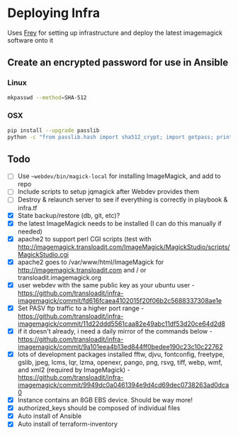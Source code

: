 # Deploying Infra

Uses [Frey](https://github.com/kvz/frey) for setting up infrastructure and deploy the latest imagemagick software onto it

## Create an encrypted password for use in Ansible

### Linux

```bash
mkpasswd --method=SHA-512
```

### OSX

```bash
pip install --upgrade passlib
python -c "from passlib.hash import sha512_crypt; import getpass; print sha512_crypt.encrypt(getpass.getpass())"
```

## Todo

- [ ] Use `~webdev/bin/magick-local` for installing ImageMagick, and add to repo
- [ ] Include scripts to setup jqmagick after Webdev provides them
- [ ] Destroy & relaunch server to see if everything is correctly in playbook & infra.tf
- [x] State backup/restore (db, git, etc)?
- [x] the latest ImageMagick needs to be installed (I can do this manually if needed)
- [x] apache2 to support perl CGI scripts (test with http://imagemagick.transloadit.com/ImageMagick/MagickStudio/scripts/MagickStudio.cgi
- [x] apache2 goes to /var/www/html/ImageMagick for http://imagemagick.transloadit.com and / or transloadit.imagemagick.org
- [x] user webdev with the same public key as your ubuntu user - https://github.com/transloadit/infra-imagemagick/commit/fd616fcaea4102015f20f06b2c5688337308ae1e
- [x] Set PASV ftp traffic to a higher port range - https://github.com/transloadit/infra-imagemagick/commit/11d22ddd5561caa82e49abc11df53d20ce64d2d8
- [x] if it doesn't already, i need a daily mirror of the commands below - https://github.com/transloadit/infra-imagemagick/commit/9a101eea4b13ed844ff0bedee190c23c10c22762
- [x] lots of development packages installed fftw, djvu, fontconfig, freetype, gslib, jpeg, lcms, lqr, lzma, openexr, pango, png, rsvg, tiff, webp, wmf, and xml2 (required by ImageMagick) - https://github.com/transloadit/infra-imagemagick/commit/9949dc0a0461394e9d4cd69dec0738263ad0dca0
- [x] Instance contains an 8GB EBS device. Should be way more!
- [x] authorized_keys should be composed of individual files
- [x] Auto install of Ansible
- [x] Auto install of terraform-inventory
